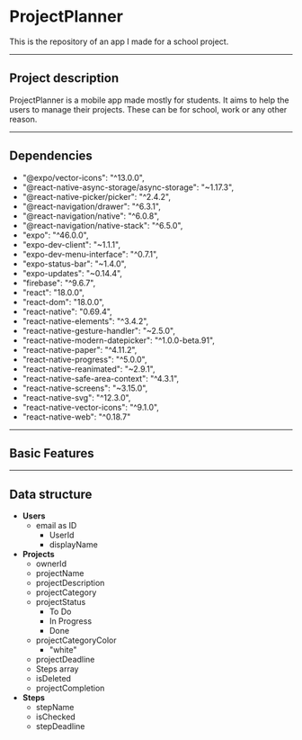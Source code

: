 # ProjectPlanner
This is the repository of an app I made for a school project.

---
## Project description
ProjectPlanner is a mobile app made mostly for students. It aims to help the users to manage their projects. These can be for school, work or any other reason.

---
## Dependencies
* "@expo/vector-icons": "^13.0.0",
* "@react-native-async-storage/async-storage": "~1.17.3",
* "@react-native-picker/picker": "^2.4.2",
* "@react-navigation/drawer": "^6.3.1",
* "@react-navigation/native": "^6.0.8",
* "@react-navigation/native-stack": "^6.5.0",
* "expo": "^46.0.0",
* "expo-dev-client": "~1.1.1",
* "expo-dev-menu-interface": "^0.7.1",
* "expo-status-bar": "~1.4.0",
* "expo-updates": "~0.14.4",
* "firebase": "^9.6.7",
* "react": "18.0.0",
* "react-dom": "18.0.0",
* "react-native": "0.69.4",
* "react-native-elements": "^3.4.2",
* "react-native-gesture-handler": "~2.5.0",
* "react-native-modern-datepicker": "^1.0.0-beta.91",
* "react-native-paper": "^4.11.2",
* "react-native-progress": "^5.0.0",
* "react-native-reanimated": "~2.9.1",
* "react-native-safe-area-context": "^4.3.1",
* "react-native-screens": "~3.15.0",
* "react-native-svg": "^12.3.0",
* "react-native-vector-icons": "^9.1.0",
* "react-native-web": "^0.18.7"

---
## Basic Features



---
## Data structure
- **Users**
  - email as ID
    - UserId
    - displayName
- **Projects**
  - ownerId
  - projectName
  - projectDescription
  - projectCategory
  - projectStatus
    - To Do
    - In Progress
    - Done
  - projectCategoryColor
    - "white"
  - projectDeadline
  - Steps array
  - isDeleted
  - projectCompletion
- **Steps**
  - stepName
  - isChecked
  - stepDeadline
